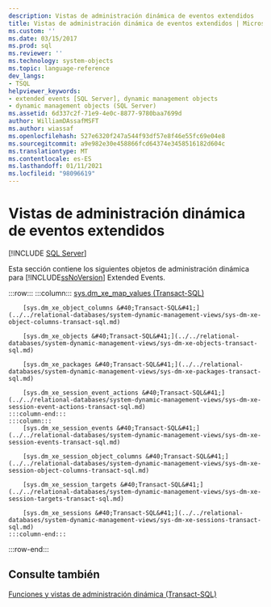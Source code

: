 ```yaml
---
description: Vistas de administración dinámica de eventos extendidos
title: Vistas de administración dinámica de eventos extendidos | Microsoft Docs
ms.custom: ''
ms.date: 03/15/2017
ms.prod: sql
ms.reviewer: ''
ms.technology: system-objects
ms.topic: language-reference
dev_langs:
- TSQL
helpviewer_keywords:
- extended events [SQL Server], dynamic management objects
- dynamic management objects (SQL Server)
ms.assetid: 6d337c2f-71e9-4e0c-8877-9780baa7699d
author: WilliamDAssafMSFT
ms.author: wiassaf
ms.openlocfilehash: 527e6320f247a544f93df57e8f46e55fc69e04e8
ms.sourcegitcommit: a9e982e30e458866fcd64374e3458516182d604c
ms.translationtype: MT
ms.contentlocale: es-ES
ms.lasthandoff: 01/11/2021
ms.locfileid: "98096619"
---
```

# <a name="extended-events-dynamic-management-views"></a>Vistas de administración dinámica de eventos extendidos
[!INCLUDE [SQL Server](../../includes/applies-to-version/sqlserver.md)]

  Esta sección contiene los siguientes objetos de administración dinámica para [!INCLUDE[ssNoVersion](../../includes/ssnoversion-md.md)] Extended Events.  

:::row:::
    :::column:::
        [sys.dm_xe_map_values &#40;Transact-SQL&#41;](../../relational-databases/system-dynamic-management-views/sys-dm-xe-map-values-transact-sql.md)

        [sys.dm_xe_object_columns &#40;Transact-SQL&#41;](../../relational-databases/system-dynamic-management-views/sys-dm-xe-object-columns-transact-sql.md)

        [sys.dm_xe_objects &#40;Transact-SQL&#41;](../../relational-databases/system-dynamic-management-views/sys-dm-xe-objects-transact-sql.md)

        [sys.dm_xe_packages &#40;Transact-SQL&#41;](../../relational-databases/system-dynamic-management-views/sys-dm-xe-packages-transact-sql.md)

        [sys.dm_xe_session_event_actions &#40;Transact-SQL&#41;](../../relational-databases/system-dynamic-management-views/sys-dm-xe-session-event-actions-transact-sql.md)
    :::column-end:::
    :::column:::
        [sys.dm_xe_session_events &#40;Transact-SQL&#41;](../../relational-databases/system-dynamic-management-views/sys-dm-xe-session-events-transact-sql.md)

        [sys.dm_xe_session_object_columns &#40;Transact-SQL&#41;](../../relational-databases/system-dynamic-management-views/sys-dm-xe-session-object-columns-transact-sql.md)

        [sys.dm_xe_session_targets &#40;Transact-SQL&#41;](../../relational-databases/system-dynamic-management-views/sys-dm-xe-session-targets-transact-sql.md)

        [sys.dm_xe_sessions &#40;Transact-SQL&#41;](../../relational-databases/system-dynamic-management-views/sys-dm-xe-sessions-transact-sql.md)
    :::column-end:::
:::row-end:::

## <a name="see-also"></a>Consulte también  
 [Funciones y vistas de administración dinámica &#40;Transact-SQL&#41;](~/relational-databases/system-dynamic-management-views/system-dynamic-management-views.md)  
  
  
